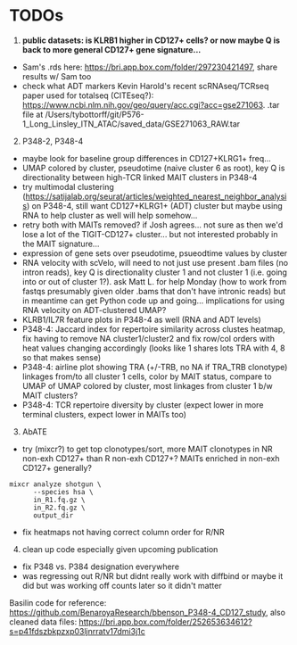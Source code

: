 # TODOs
1. **public datasets: is KLRB1 higher in CD127+ cells? or now maybe Q is back to more general CD127+ gene signature...**
 - Sam's .rds here: https://bri.app.box.com/folder/297230421497, share results w/ Sam too
 - check what ADT markers Kevin Harold's recent scRNAseq/TCRseq paper used for totalseq (CITEseq?): https://www.ncbi.nlm.nih.gov/geo/query/acc.cgi?acc=gse271063. .tar file at /Users/tybottorff/git/P576-1_Long_Linsley_ITN_ATAC/saved_data/GSE271063_RAW.tar
2. P348-2, P348-4
 - maybe look for baseline group differences in CD127+KLRG1+ freq...
 - UMAP colored by cluster, pseudotime (naive cluster 6 as root), key Q is directionality between high-TCR linked MAIT clusters in P348-4
 - try multimodal clustering (https://satijalab.org/seurat/articles/weighted_nearest_neighbor_analysis) on P348-4, still want CD127+KLRG1+ (ADT) cluster but maybe using RNA to help cluster as well will help somehow...
 - retry both with MAITs removed? if Josh agrees... not sure as then we'd lose a lot of the TIGIT-CD127+ cluster... but not interested probably in the MAIT signature...
 - expression of gene sets over pseudotime, psueodtime values by cluster
 - RNA velocity with scVelo, will need to not just use present .bam files (no intron reads), key Q is directionality cluster 1 and not cluster 1 (i.e. going into or out of cluster 1?). ask Matt L. for help Monday (how to work from fastqs presumably given older .bams that don't have intronic reads) but in meantime can get Python code up and going... implications for using RNA velocity on ADT-clustered UMAP?
 - KLRB1/IL7R feature plots in P348-4 as well (RNA and ADT levels)
 - P348-4: Jaccard index for repertoire similarity across clustes heatmap, fix having to remove NA cluster1/cluster2 and fix row/col orders with heat values changing accordingly (looks like 1 shares lots TRA with 4, 8 so that makes sense)
 - P348-4: airline plot showing TRA (+/-TRB, no NA if TRA_TRB clonotype) linkages from/to all cluster 1 cells, color by MAIT status, compare to UMAP of UMAP colored by cluster, most linkages from cluster 1 b/w MAIT clusters?
 - P348-4: TCR repertoire diversity by cluster (expect lower in more terminal clusters, expect lower in MAITs too)
3. AbATE
 - try (mixcr?) to get top clonotypes/sort, more MAIT clonotypes in NR non-exh CD127+ than R non-exh CD127+? MAITs enriched in non-exh CD127+ generally?
```{python}
mixcr analyze shotgun \
      --species hsa \
      in_R1.fq.gz \
      in_R2.fq.gz \
      output_dir
```
 - fix heatmaps not having correct column order for R/NR
4. clean up code especially given upcoming publication
 - fix P348 vs. P384 designation everywhere
 - was regressing out R/NR but didnt really work with diffbind or maybe it did but was working off counts later so it didn't matter

Basilin code for reference: https://github.com/BenaroyaResearch/bbenson_P348-4_CD127_study, also cleaned data files: https://bri.app.box.com/folder/252653634612?s=p41fdszbkpzxp03ljnrratv17dmi3j1c